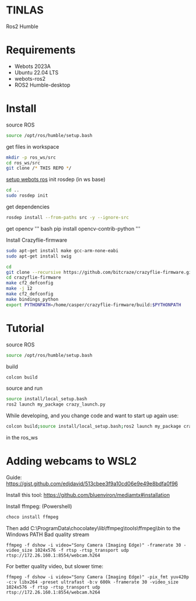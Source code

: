 # TINLAS
Ros2 Humble
# Requirements
* Webots 2023A
* Ubuntu 22.04 LTS
* webots-ros2
* ROS2 Humble-desktop
# Install
source ROS
``` bash
source /opt/ros/humble/setup.bash
```
get files in workspace
``` bash
mkdir -p ros_ws/src 
cd ros_ws/src
git clone /* THIS REPO */
```
[setup webots ros](https://docs.ros.org/en/humble/Tutorials/Advanced/Simulators/Webots/Setting-Up-Simulation-Webots-Basic.html)
init rosdep (in ws base)
``` bash
cd ..
sudo rosdep init
```
get dependencies
``` bash
rosdep install --from-paths src -y --ignore-src
```
get opencv
''' bash
pip install opencv-contrib-python
'''

Install Crazyflie-firmware
``` bash
sudo apt-get install make gcc-arm-none-eabi
sudo apt-get install swig

cd
git clone --recursive https://github.com/bitcraze/crazyflie-firmware.git
cd crazyflie-firmware
make cf2_defconfig
make -j 12
make cf2_defconfig
make bindings_python
export PYTHONPATH=/home/casper/crazyflie-firmware/build:$PYTHONPATH
```

# Tutorial
source ROS
``` bash
source /opt/ros/humble/setup.bash
```
build
``` bash
colcon build
```
source and run
``` bash
source install/local_setup.bash
ros2 launch my_package crazy_launch.py
```

While developing, and you change code and want to start up again use:
``` bash
colcon build;source install/local_setup.bash;ros2 launch my_package crazy_launch.py
```
in the ros_ws

# Adding webcams to WSL2

Guide: https://gist.github.com/edjdavid/513cbee3f9a10cd06e9e49e8bdfa0f96

Install this tool: https://github.com/bluenviron/mediamtx#installation

Install ffmpeg: (Powershell)
``` bash
choco install ffmpeg
```
Then add C:\ProgramData\chocolatey\lib\ffmpeg\tools\ffmpeg\bin to the Windows PATH
Bad quality stream
```
ffmpeg -f dshow -i video="Sony Camera (Imaging Edge)" -framerate 30 -video_size 1024x576 -f rtsp -rtsp_transport udp rtsp://172.26.160.1:8554/webcam.h264
```
For better quality video, but slower time:
```
ffmpeg -f dshow -i video="Sony Camera (Imaging Edge)" -pix_fmt yuv420p -c:v libx264 -preset ultrafast -b:v 600k -framerate 30 -video_size 1024x576 -f rtsp -rtsp_transport udp rtsp://172.26.160.1:8554/webcam.h264
```
